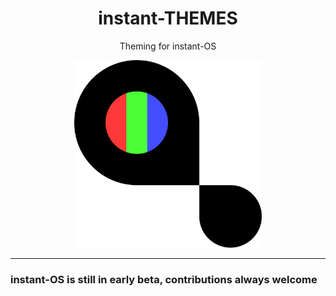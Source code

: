 <div align="center">
    <h1>instant-THEMES</h1>
    <p>Theming for instant-OS</p>
    <img width="300" height="300" src="https://raw.githubusercontent.com/instant-OS/instant-LOGO/master/png/theme.png">
</div>

--------
### instant-OS is still in early beta, contributions always welcome
